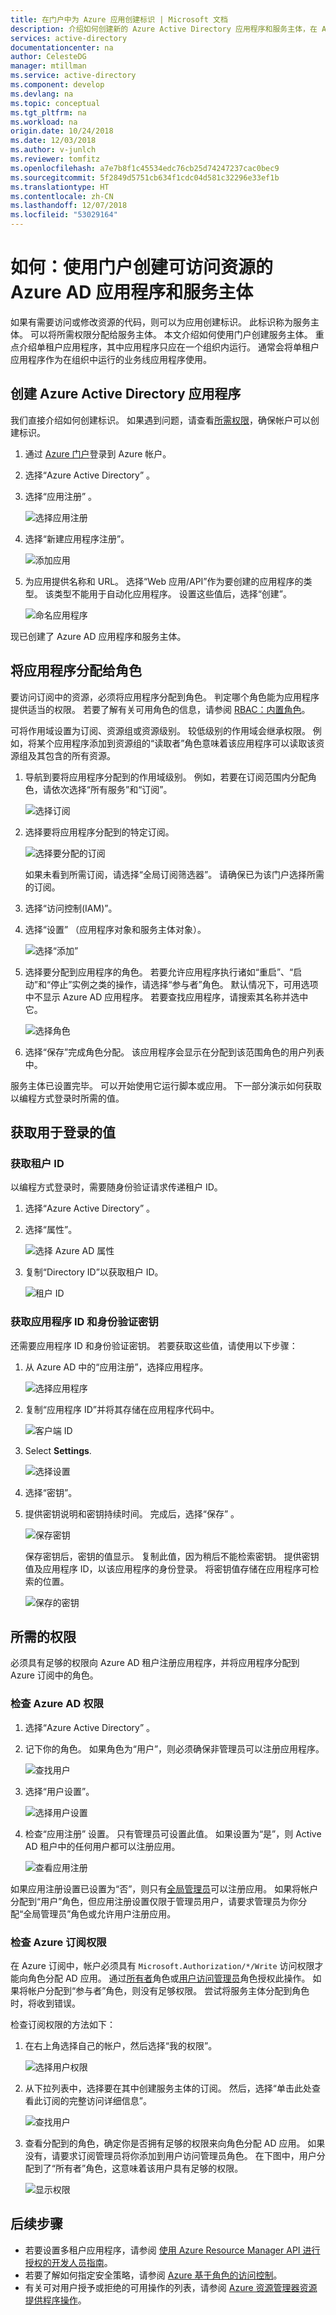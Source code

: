 ```yaml
---
title: 在门户中为 Azure 应用创建标识 | Microsoft 文档
description: 介绍如何创建新的 Azure Active Directory 应用程序和服务主体，在 Azure Resource Manager 中将此服务主体与基于角色的访问控制配合使用可以管理对资源的访问权限。
services: active-directory
documentationcenter: na
author: CelesteDG
manager: mtillman
ms.service: active-directory
ms.component: develop
ms.devlang: na
ms.topic: conceptual
ms.tgt_pltfrm: na
ms.workload: na
origin.date: 10/24/2018
ms.date: 12/03/2018
ms.author: v-junlch
ms.reviewer: tomfitz
ms.openlocfilehash: a7e7b8f1c45534edc76cb25d74247237cac0bec9
ms.sourcegitcommit: 5f2849d5751cb634f1cdc04d581c32296e33ef1b
ms.translationtype: HT
ms.contentlocale: zh-CN
ms.lasthandoff: 12/07/2018
ms.locfileid: "53029164"
---
```

# <a name="how-to-use-the-portal-to-create-an-azure-ad-application-and-service-principal-that-can-access-resources"></a>如何：使用门户创建可访问资源的 Azure AD 应用程序和服务主体

如果有需要访问或修改资源的代码，则可以为应用创建标识。 此标识称为服务主体。 可以将所需权限分配给服务主体。 本文介绍如何使用门户创建服务主体。 重点介绍单租户应用程序，其中应用程序只应在一个组织内运行。 通常会将单租户应用程序作为在组织中运行的业务线应用程序使用。

## <a name="create-an-azure-active-directory-application"></a>创建 Azure Active Directory 应用程序

我们直接介绍如何创建标识。 如果遇到问题，请查看[所需权限](#required-permissions)，确保帐户可以创建标识。

1. 通过 [Azure 门户](https://portal.azure.cn)登录到 Azure 帐户。
1. 选择“Azure Active Directory” 。
1. 选择“应用注册” 。

   ![选择应用注册](./media/howto-create-service-principal-portal/select-app-registrations.png)

1. 选择“新建应用程序注册”。

   ![添加应用](./media/howto-create-service-principal-portal/select-add-app.png)

1. 为应用提供名称和 URL。 选择“Web 应用/API”作为要创建的应用程序的类型。 该类型不能用于自动化应用程序。 设置这些值后，选择“创建”。

   ![命名应用程序](./media/howto-create-service-principal-portal/create-app.png)

现已创建了 Azure AD 应用程序和服务主体。

## <a name="assign-the-application-to-a-role"></a>将应用程序分配给角色

要访问订阅中的资源，必须将应用程序分配到角色。 判定哪个角色能为应用程序提供适当的权限。 若要了解有关可用角色的信息，请参阅 [RBAC：内置角色](../../role-based-access-control/built-in-roles.md)。

可将作用域设置为订阅、资源组或资源级别。 较低级别的作用域会继承权限。 例如，将某个应用程序添加到资源组的“读取者”角色意味着该应用程序可以读取该资源组及其包含的所有资源。

1. 导航到要将应用程序分配到的作用域级别。 例如，若要在订阅范围内分配角色，请依次选择“所有服务”和“订阅”。

   ![选择订阅](./media/howto-create-service-principal-portal/select-subscription.png)

1. 选择要将应用程序分配到的特定订阅。

   ![选择要分配的订阅](./media/howto-create-service-principal-portal/select-one-subscription.png)

   如果未看到所需订阅，请选择“全局订阅筛选器”。 请确保已为该门户选择所需的订阅。 

1. 选择“访问控制(IAM)”。
1. 选择“设置” （应用程序对象和服务主体对象）。

   ![选择“添加”](./media/howto-create-service-principal-portal/select-add.png)

1. 选择要分配到应用程序的角色。 若要允许应用程序执行诸如“重启”、“启动”和“停止”实例之类的操作，请选择“参与者”角色。 默认情况下，可用选项中不显示 Azure AD 应用程序。 若要查找应用程序，请搜索其名称并选中它。

   ![选择角色](./media/howto-create-service-principal-portal/select-role.png)

1. 选择“保存”完成角色分配。 该应用程序会显示在分配到该范围角色的用户列表中。

服务主体已设置完毕。 可以开始使用它运行脚本或应用。 下一部分演示如何获取以编程方式登录时所需的值。

## <a name="get-values-for-signing-in"></a>获取用于登录的值

### <a name="get-tenant-id"></a>获取租户 ID

以编程方式登录时，需要随身份验证请求传递租户 ID。

1. 选择“Azure Active Directory” 。
1. 选择“属性”。

   ![选择 Azure AD 属性](./media/howto-create-service-principal-portal/select-ad-properties.png)

1. 复制“Directory ID”以获取租户 ID。

   ![租户 ID](./media/howto-create-service-principal-portal/copy-directory-id.png)

### <a name="get-application-id-and-authentication-key"></a>获取应用程序 ID 和身份验证密钥

还需要应用程序 ID 和身份验证密钥。 若要获取这些值，请使用以下步骤：

1. 从 Azure AD 中的“应用注册”，选择应用程序。

   ![选择应用程序](./media/howto-create-service-principal-portal/select-app.png)

1. 复制“应用程序 ID”并将其存储在应用程序代码中。

   ![客户端 ID](./media/howto-create-service-principal-portal/copy-app-id.png)

1. Select <bpt id="p1">**</bpt>Settings<ept id="p1">**</ept>.

   ![选择设置](./media/howto-create-service-principal-portal/select-settings.png)

1. 选择“密钥”。
1. 提供密钥说明和密钥持续时间。 完成后，选择“保存” 。

   ![保存密钥](./media/howto-create-service-principal-portal/save-key.png)

   保存密钥后，密钥的值显示。 复制此值，因为稍后不能检索密钥。 提供密钥值及应用程序 ID，以该应用程序的身份登录。 将密钥值存储在应用程序可检索的位置。

   ![保存的密钥](./media/howto-create-service-principal-portal/copy-key.png)

## <a name="required-permissions"></a>所需的权限

必须具有足够的权限向 Azure AD 租户注册应用程序，并将应用程序分配到 Azure 订阅中的角色。

### <a name="check-azure-ad-permissions"></a>检查 Azure AD 权限

1. 选择“Azure Active Directory” 。
1. 记下你的角色。 如果角色为“用户”，则必须确保非管理员可以注册应用程序。

   ![查找用户](./media/howto-create-service-principal-portal/view-user-info.png)

1. 选择“用户设置”。

   ![选择用户设置](./media/howto-create-service-principal-portal/select-user-settings.png)

1. 检查“应用注册”  设置。 只有管理员可设置此值。 如果设置为“是”，则 Active AD 租户中的任何用户都可以注册应用。

   ![查看应用注册](./media/howto-create-service-principal-portal/view-app-registrations.png)

如果应用注册设置已设置为“否”，则只有[全局管理员](../users-groups-roles/directory-assign-admin-roles.md)可以注册应用。 如果将帐户分配到“用户”角色，但应用注册设置仅限于管理员用户，请要求管理员为你分配“全局管理员”角色或允许用户注册应用。

### <a name="check-azure-subscription-permissions"></a>检查 Azure 订阅权限

在 Azure 订阅中，帐户必须具有 `Microsoft.Authorization/*/Write` 访问权限才能向角色分配 AD 应用。 通过[所有者](../../role-based-access-control/built-in-roles.md#owner)角色或[用户访问管理员](../../role-based-access-control/built-in-roles.md#user-access-administrator)角色授权此操作。 如果将帐户分配到“参与者”角色，则没有足够权限。 尝试将服务主体分配到角色时，将收到错误。

检查订阅权限的方法如下：

1. 在右上角选择自己的帐户，然后选择“我的权限”。

   ![选择用户权限](./media/howto-create-service-principal-portal/select-my-permissions.png)

1. 从下拉列表中，选择要在其中创建服务主体的订阅。 然后，选择“单击此处查看此订阅的完整访问详细信息”。

   ![查找用户](./media/howto-create-service-principal-portal/view-details.png)

1. 查看分配到的角色，确定你是否拥有足够的权限来向角色分配 AD 应用。 如果没有，请要求订阅管理员将你添加到用户访问管理员角色。 在下图中，用户分配到了“所有者”角色，这意味着该用户具有足够的权限。

   ![显示权限](./media/howto-create-service-principal-portal/view-user-role.png)

## <a name="next-steps"></a>后续步骤

- 若要设置多租户应用程序，请参阅 [使用 Azure Resource Manager API 进行授权的开发人员指南](../../azure-resource-manager/resource-manager-api-authentication.md)。
- 若要了解如何指定安全策略，请参阅 [Azure 基于角色的访问控制](../../role-based-access-control/role-assignments-portal.md)。  
- 有关可对用户授予或拒绝的可用操作的列表，请参阅 [Azure 资源管理器资源提供程序操作](../../role-based-access-control/resource-provider-operations.md)。

